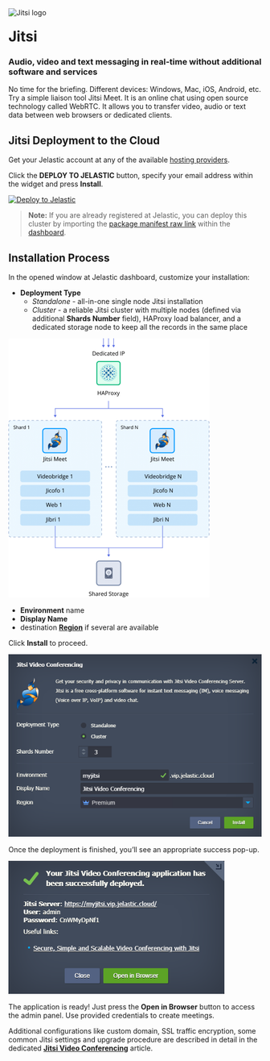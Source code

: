 <img align="left" width="150" src="images/logo.svg" alt="Jitsi logo">

# Jitsi 

### Audio, video and text messaging in real-time without additional software and services

No time for the briefing. Different devices: Windows, Mac, iOS, Android, etc. Try a simple liaison tool Jitsi Meet. It is an online chat using open source technology called WebRTC. It allows you to transfer video, audio or text data between web browsers or dedicated clients.
 
## Jitsi Deployment to the Cloud

Get your Jelastic account at any of the available [hosting providers](https://jelastic.cloud/).

Click the **DEPLOY TO JELASTIC** button, specify your email address within the widget and press **Install**.

[![Deploy to Jelastic](images/deploy2jelastic.png)](https://jelastic.com/install-application/?manifest=https://raw.githubusercontent.com/jelastic-jps/jitsi/master/manifest.yaml)

> **Note:** If you are already registered at Jelastic, you can deploy this cluster by importing the  [package manifest raw link](https://raw.githubusercontent.com/jelastic-jps/jitsi/master/manifest.yaml) within the [dashboard](https://docs.jelastic.com/dashboard-guide).  
  
## Installation Process

In the opened window at Jelastic dashboard, customize your installation:

* **Deployment Type**
  * _Standalone_ - all-in-one single node Jitsi installation
  * _Cluster_ - a reliable Jitsi cluster with multiple nodes (defined via additional **Shards Number** field), HAProxy load balancer, and a dedicated storage node to keep all the records in the same place

<img src="images/cluster-scheme.png" alt="Jitsi Highly-Available Cluster" width="400">

* __Environment__ name  
* __Display Name__  
* destination __[Region](https://docs.jelastic.com/environment-regions)__ if several are available  

Click **Install** to proceed.

![install Jitsi cluster](images/install.png)

Once the deployment is finished, you’ll see an appropriate success pop-up.

![Jitsi successfully deployed](images/success.png)

The application is ready! Just press the **Open in Browser** button to access the admin panel. Use provided credentials to create meetings.

Additional configurations like custom domain, SSL traffic encryption, some common Jitsi settings and upgrade procedure are described in detail in the dedicated **[Jitsi Video Conferencing](https://jelastic.com/blog/jitsi-video-conferencing/)** article.
